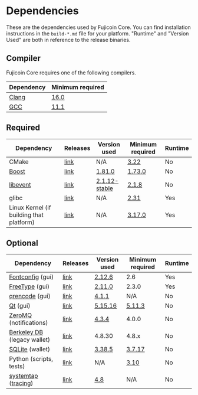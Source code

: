 # Dependencies

These are the dependencies used by Fujicoin Core.
You can find installation instructions in the `build-*.md` file for your platform.
"Runtime" and "Version Used" are both in reference to the release binaries.

## Compiler

Fujicoin Core requires one of the following compilers.

| Dependency | Minimum required |
| --- | --- |
| [Clang](https://clang.llvm.org) | [16.0](https://github.com/fujicoin/fujicoin/pull/30263) |
| [GCC](https://gcc.gnu.org) | [11.1](https://github.com/fujicoin/fujicoin/pull/29091) |

## Required

| Dependency | Releases | Version used | Minimum required | Runtime |
| --- | --- | --- | --- | --- |
| CMake | [link](https://cmake.org/) | N/A | [3.22](https://github.com/fujicoin/fujicoin/pull/30454) | No |
| [Boost](../depends/packages/boost.mk) | [link](https://www.boost.org/users/download/) | [1.81.0](https://github.com/fujicoin/fujicoin/pull/26557) | [1.73.0](https://github.com/fujicoin/fujicoin/pull/29066) | No |
| [libevent](../depends/packages/libevent.mk) | [link](https://github.com/libevent/libevent/releases) | [2.1.12-stable](https://github.com/fujicoin/fujicoin/pull/21991) | [2.1.8](https://github.com/fujicoin/fujicoin/pull/24681) | No |
| glibc | [link](https://www.gnu.org/software/libc/) | N/A | [2.31](https://github.com/fujicoin/fujicoin/pull/29987) | Yes |
| Linux Kernel (if building that platform) | [link](https://www.kernel.org/) | N/A | [3.17.0](https://github.com/fujicoin/fujicoin/pull/27699) | Yes |

## Optional

| Dependency | Releases | Version used | Minimum required | Runtime |
| --- | --- | --- | --- | --- |
| [Fontconfig](../depends/packages/fontconfig.mk) (gui) | [link](https://www.freedesktop.org/wiki/Software/fontconfig/) | [2.12.6](https://github.com/fujicoin/fujicoin/pull/23495) | 2.6 | Yes |
| [FreeType](../depends/packages/freetype.mk) (gui) | [link](https://freetype.org) | [2.11.0](https://github.com/fujicoin/fujicoin/commit/01544dd78ccc0b0474571da854e27adef97137fb) | 2.3.0 | Yes |
| [qrencode](../depends/packages/qrencode.mk) (gui) | [link](https://fukuchi.org/works/qrencode/) | [4.1.1](https://github.com/fujicoin/fujicoin/pull/27312) | N/A | No |
| [Qt](../depends/packages/qt.mk) (gui) | [link](https://download.qt.io/official_releases/qt/) | [5.15.16](https://github.com/fujicoin/fujicoin/pull/30774) | [5.11.3](https://github.com/fujicoin/fujicoin/pull/24132) | No |
| [ZeroMQ](../depends/packages/zeromq.mk) (notifications) | [link](https://github.com/zeromq/libzmq/releases) | [4.3.4](https://github.com/fujicoin/fujicoin/pull/23956) | 4.0.0 | No |
| [Berkeley DB](../depends/packages/bdb.mk) (legacy wallet) | [link](https://www.oracle.com/technetwork/database/database-technologies/berkeleydb/downloads/index.html) | 4.8.30 | 4.8.x | No |
| [SQLite](../depends/packages/sqlite.mk) (wallet) | [link](https://sqlite.org) | [3.38.5](https://github.com/fujicoin/fujicoin/pull/25378) | [3.7.17](https://github.com/fujicoin/fujicoin/pull/19077) | No |
| Python (scripts, tests) | [link](https://www.python.org) | N/A | [3.10](https://github.com/fujicoin/fujicoin/pull/30527) | No |
| [systemtap](../depends/packages/systemtap.mk) ([tracing](tracing.md)) | [link](https://sourceware.org/systemtap/) | [4.8](https://github.com/fujicoin/fujicoin/pull/26945)| N/A | No |
